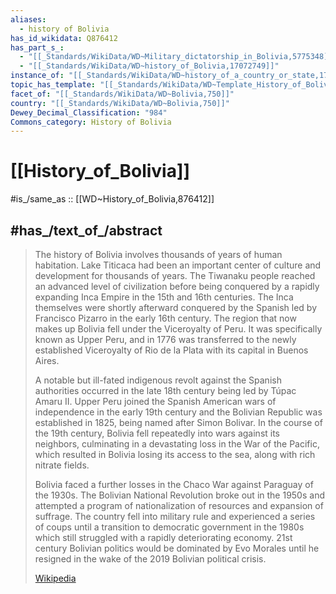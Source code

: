 ```yaml
---
aliases:
  - history of Bolivia
has_id_wikidata: Q876412
has_part_s_:
  - "[[_Standards/WikiData/WD~Military_dictatorship_in_Bolivia,5775348]]"
  - "[[_Standards/WikiData/WD~history_of_Bolivia,17072749]]"
instance_of: "[[_Standards/WikiData/WD~history_of_a_country_or_state,17544377]]"
topic_has_template: "[[_Standards/WikiData/WD~Template_History_of_Bolivia,22870294]]"
facet_of: "[[_Standards/WikiData/WD~Bolivia,750]]"
country: "[[_Standards/WikiData/WD~Bolivia,750]]"
Dewey_Decimal_Classification: "984"
Commons_category: History of Bolivia
---
```


# [[History_of_Bolivia]] 

#is_/same_as :: [[WD~History_of_Bolivia,876412]] 

## #has_/text_of_/abstract 

> The history of Bolivia involves thousands of years of human habitation. 
> Lake Titicaca had been an important center of culture and development for thousands of years. 
> The Tiwanaku people reached an advanced level of civilization 
> before being conquered by a rapidly expanding Inca Empire in the 15th and 16th centuries. 
> The Inca themselves were shortly afterward conquered by the Spanish led by Francisco Pizarro in the early 16th century. The region that now makes up Bolivia fell under the Viceroyalty of Peru. It was specifically known as Upper Peru, and in 1776 was transferred to the newly established Viceroyalty of Rio de la Plata with its capital in Buenos Aires.
>
> A notable but ill-fated indigenous revolt against the Spanish authorities occurred in the late 18th century being led by Túpac Amaru II. Upper Peru joined the Spanish American wars of independence in the early 19th century and the Bolivian Republic was established in 1825, being named after Simon Bolivar. In the course of the 19th century, Bolivia fell repeatedly into wars against its neighbors, culminating in a devastating loss in the War of the Pacific, which resulted in Bolivia losing its access to the sea, along with rich nitrate fields.
>
> Bolivia faced a further losses in the Chaco War against Paraguay of the 1930s. The Bolivian National Revolution broke out in the 1950s and attempted a program of nationalization of resources and expansion of suffrage. The country fell into military rule and experienced a series of coups until a transition to democratic government in the 1980s which still struggled with a rapidly deteriorating economy. 21st century Bolivian politics would be dominated by Evo Morales until he resigned in the wake of the 2019 Bolivian political crisis.
>
> [Wikipedia](https://en.wikipedia.org/wiki/History%20of%20Bolivia) 

